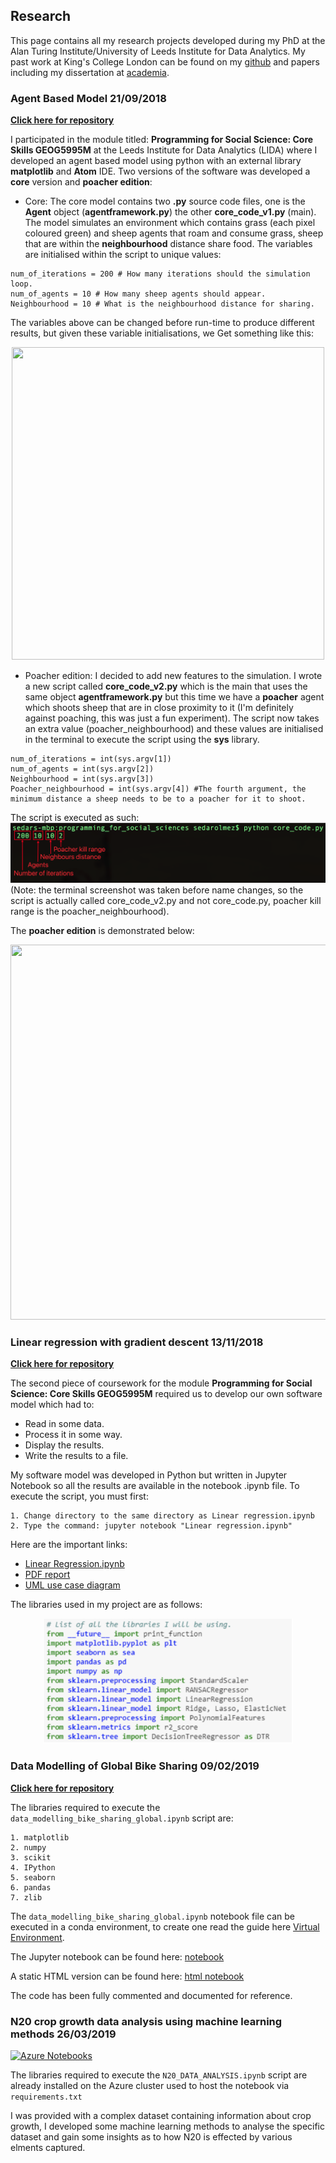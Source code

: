 ## Research
This page contains all my research projects developed during my PhD at the Alan Turing Institute/University of Leeds Institute for Data Analytics. My past work at King's College London can be found on my [github](https://github.com/SedarOlmez94) and papers including my dissertation at [academia](https://kcl.academia.edu/SedarOlmez).

### Agent Based Model 21/09/2018


[__Click here for repository__](https://github.com/SedarOlmez94/programming_for_social_sciences/tree/working_copy)


I participated in the module titled: __Programming for Social Science: Core Skills GEOG5995M__ at the Leeds Institute for Data Analytics (LIDA) where I developed an agent based model using python with an external library __matplotlib__ and __Atom__ IDE. Two versions of the software was developed a __core__ version and __poacher edition__:


- Core: The core model contains two __.py__ source code files, one is the __Agent__ object (__agentframework.py__) the other __core_code_v1.py__ (main). The model simulates an environment which contains grass (each pixel coloured green) and sheep agents that roam and consume grass, sheep that are within the __neighbourhood__ distance share food. The variables are initialised within the script to unique values:
```
num_of_iterations = 200 # How many iterations should the simulation loop.
num_of_agents = 10 # How many sheep agents should appear.
Neighbourhood = 10 # What is the neighbourhood distance for sharing.
```
  The variables above can be changed before run-time to produce different results, but given these variable initialisations, we
  Get something like this:


<p align="center">
  <img width="500" height="500" src="simulation_v1.gif">
</p>

- Poacher edition: I decided to add new features to the simulation. I wrote a new script called __core_code_v2.py__ which is the main that uses the same object __agentframework.py__ but this time we have a __poacher__ agent which shoots sheep that are in close proximity to it (I'm definitely against poaching, this was just a fun experiment). The script now takes an extra value (poacher_neighbourhood) and these values are initialised in the terminal to execute the script using the __sys__ library. 
```
num_of_iterations = int(sys.argv[1])
num_of_agents = int(sys.argv[2])
Neighbourhood = int(sys.argv[3])
Poacher_neighbourhood = int(sys.argv[4]) #The fourth argument, the minimum distance a sheep needs to be to a poacher for it to shoot.
```
The script is executed as such:
![terminal](terminal.png)
(Note: the terminal screenshot was taken before name changes, so the script is actually called core_code_v2.py and not core_code.py, poacher kill range is the poacher_neighbourhood).


The __poacher edition__ is demonstrated below:


<p align="center">
  <img width="600" height="600" src="Poacherexecution.gif">
</p>


### Linear regression with gradient descent 13/11/2018


[__Click here for repository__](https://github.com/SedarOlmez94/coursework_2_LIDA)


The second piece of coursework for the module __Programming for Social Science: Core Skills GEOG5995M__ required us to develop our own software model which had to:

- Read in some data.
- Process it in some way.
- Display the results.
- Write the results to a file.

My software model was developed in Python but written in Jupyter Notebook so all the results are available in the notebook .ipynb file. To execute the script, you must first:
```
1. Change directory to the same directory as Linear regression.ipynb
2. Type the command: jupyter notebook "Linear regression.ipynb"
```

Here are the important links:
- [Linear Regression.ipynb](https://github.com/SedarOlmez94/coursework_2_LIDA/blob/master/Linear%20regression.ipynb)
- [PDF report](https://github.com/SedarOlmez94/coursework_2_LIDA/blob/master/simple-linear-regression.pdf)
- [UML use case diagram](https://github.com/SedarOlmez94/coursework_2_LIDA/blob/master/UML%20usecase%20diagram.png)

The libraries used in my project are as follows:
<p align="center">
  <img height="200" width="400" src="libraries.png">
</p>


### Data Modelling of Global Bike Sharing 09/02/2019


[__Click here for repository__](https://github.com/Urban-Analytics/SmartSocialCity/tree/master/Machine%20Learning/Bike%20Sharing%20Project)

The libraries required to execute the `data_modelling_bike_sharing_global.ipynb` script are:
```
1. matplotlib
2. numpy
3. scikit
4. IPython
5. seaborn
6. pandas
7. zlib
```

The `data_modelling_bike_sharing_global.ipynb` notebook file can be executed in a conda environment, to create one read the guide here [Virtual Environment](https://uoa-eresearch.github.io/eresearch-cookbook/recipe/2014/11/20/conda/).

The Jupyter notebook can be found here: [notebook](https://github.com/Urban-Analytics/SmartSocialCity/blob/master/Machine%20Learning/Bike%20Sharing%20Project/data_modelling_bike_sharing_global.ipynb)

A static HTML version can be found here: [html notebook](https://github.com/Urban-Analytics/SmartSocialCity/blob/master/Machine%20Learning/Bike%20Sharing%20Project/data_modelling_bike_sharing_global.html)

The code has been fully commented and documented for reference. 

### N20 crop growth data analysis using machine learning methods 26/03/2019


[![Azure Notebooks](https://notebooks.azure.com/launch.svg)](https://notebooks.azure.com/solmez/projects/n20-data-analysis)


The libraries required to execute the `N20_DATA_ANALYSIS.ipynb` script are already installed on the Azure cluster used to host the notebook via `requirements.txt`


I was provided with a complex dataset containing information about crop growth, I developed some machine learning methods to analyse the specific dataset and gain some insights as to how N20 is effected by various elments captured. 

